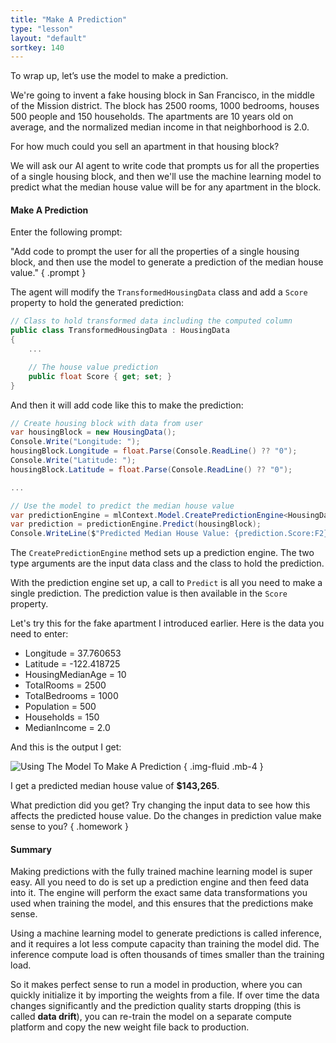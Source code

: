 ```yaml
---
title: "Make A Prediction"
type: "lesson"
layout: "default"
sortkey: 140
---
```


To wrap up, let’s use the model to make a prediction.

We're going to invent a fake housing block in San Francisco, in the middle of the Mission district. The block has 2500 rooms, 1000 bedrooms, houses 500 people and 150 households. The apartments are 10 years old on average, and the normalized median income in that neighborhood is 2.0.

For how much could you sell an apartment in that housing block?

We will ask our AI agent to write code that prompts us for all the properties of a single housing block, and then we'll use the machine learning model to predict what the median house value will be for any apartment in the block.

#### Make A Prediction

Enter the following prompt:

"Add code to prompt the user for all the properties of a single housing block, and then use the model to generate a prediction of the median house value."
{ .prompt }

The agent will modify the `TransformedHousingData` class and add a `Score` property to hold the generated prediction:

```csharp
// Class to hold transformed data including the computed column
public class TransformedHousingData : HousingData
{
    ...

    // The house value prediction
    public float Score { get; set; }
}
```

And then it will add code like this to make the prediction:

```csharp
// Create housing block with data from user
var housingBlock = new HousingData();
Console.Write("Longitude: ");
housingBlock.Longitude = float.Parse(Console.ReadLine() ?? "0");
Console.Write("Latitude: ");
housingBlock.Latitude = float.Parse(Console.ReadLine() ?? "0");

...

// Use the model to predict the median house value
var predictionEngine = mlContext.Model.CreatePredictionEngine<HousingData, TransformedHousingData>(model);
var prediction = predictionEngine.Predict(housingBlock);
Console.WriteLine($"Predicted Median House Value: {prediction.Score:F2}");
```

The `CreatePredictionEngine` method sets up a prediction engine. The two type arguments are the input data class and the class to hold the prediction.

With the prediction engine set up, a call to `Predict` is all you need to make a single prediction. The prediction value is then available in the `Score` property.

Let's try this for the fake apartment I introduced earlier. Here is the data you need to enter:

- Longitude = 37.760653
- Latitude = -122.418725
- HousingMedianAge = 10
- TotalRooms = 2500
- TotalBedrooms = 1000
- Population = 500
- Households = 150
- MedianIncome = 2.0

And this is the output I get:

![Using The Model To Make A Prediction](../img/prediction.jpg)
{ .img-fluid .mb-4 }

I get a predicted median house value of **$143,265**.

What prediction did you get? Try changing the input data to see how this affects the predicted house value. Do the changes in prediction value make sense to you?
{ .homework }

#### Summary

Making predictions with the fully trained machine learning model is super easy. All you need to do is set up a prediction engine and then feed data into it. The engine will perform the exact same data transformations you used when training the model, and this ensures that the predictions make sense.

Using a machine learning model to generate predictions is called inference, and it requires a lot less compute capacity than training the model did. The inference compute load is often thousands of times smaller than the training load.

So it makes perfect sense to run a model in production, where you can quickly initialize it by importing the weights from a file. If over time the data changes significantly and the prediction quality starts dropping (this is called **data drift**), you can re-train the model on a separate compute platform and copy the new weight file back to production. 